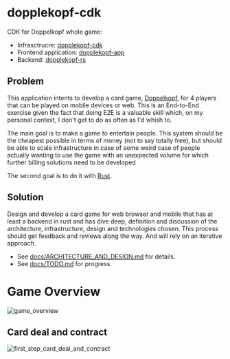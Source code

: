 # dopplekopf-cdk

CDK for Doppelkopf whole game:
* Infrasctrucre: [dopplekopf-cdk](https://github.com/Rbatistab/dopplekopf-cdk/tree/main)
* Frontend application: [dopplekopf-app](https://github.com/Rbatistab/doppelkopf-app)
* Backend: [dopplekopf-rs](https://github.com/Rbatistab/doppelkopf-rs)

## Problem

This application intents to develop a card game, [Doppelkopf](https://en.wikipedia.org/wiki/Doppelkopf), for 4 players that can be played on mobile devices or web. This is an End-to-End exercise given the fact that doing E2E is a valuable skill which, on my personal context, I don't get to do as often as I'd whish to. 

The main goal is to make a game to entertain people. This system should be the cheapest possible in terms of money (not to say totally free), but should be able to scale infrastructure in case of some weird case of people actually wanting to use the game with an unexpected volume for which further billing solutions need to be developed

The second goal is to do it with [Rust](https://www.rust-lang.org/).

## Solution

Design and develop a card game for web browser and mobile that has at least a backend in rust and has dive deep, definition and discussion of the architecture, infrastructure, design and technologies chosen. This process should get feedback and reviews along the way. And will rely on an iterative approach.

* See [docs/ARCHITECTURE_AND_DESIGN.md](https://github.com/Rbatistab/dopplekopf-cdk/blob/main/docs/ARCHITECTURE_AND_DESIGN.md) for details.
* See [docs/TODO.md](https://github.com/Rbatistab/dopplekopf-cdk/blob/main/docs/TODO.md) for progress.

# Game Overview

![game_overview](https://drive.google.com/uc?export=view&id=1mwXmJg7Wf5M09esn7J_9TTux8-zYyMJh)

## Card deal and contract

![first_step_card_deal_and_contract](https://drive.google.com/uc?export=view&id=1zV2rW_a4iCs9uYO9FmfmYFaqUFYcwfPq)
